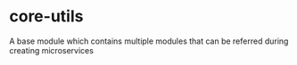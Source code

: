 # core-utils
A base module which contains multiple modules that can be referred during creating microservices
